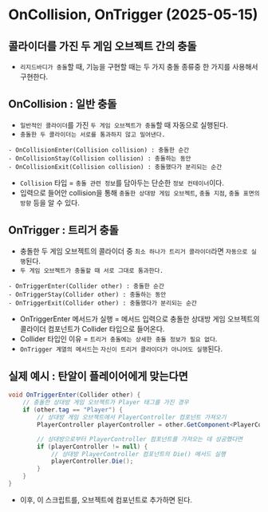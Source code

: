 # OnCollision, OnTrigger (2025-05-15)
## 콜라이더를 가진 두 게임 오브젝트 간의 충돌
- `리지드바디가 충돌`할 때, 기능을 구현할 때는 두 가지 충돌 종류중 한 가지를 사용해서 구현한다.

## OnCollision : 일반 충돌
- `일반적인 콜라이더`를 가진 `두 게임 오브젝트가 충돌`할 때 자동으로 실행된다.
- `충돌한 두 콜라이더는 서로를 통과하지 않고 밀어낸다.`
```
- OnCollisionEnter(Collision collision) : 충돌한 순간
- OnCollisionStay(Collision collision) : 충돌하는 동안
- OnCollisionExit(Collision collision) : 충돌했다가 분리되는 순간
```
- `Collision` 타입 = `충돌 관련 정보`를 담아두는 단순한 `정보 컨테이너`이다.
- 입력으로 들어안 collision을 통해 `충돌한 상대방 게임 오브젝트`, `충돌 지점`, `충돌 표면의 방향` 등을 알 수 있다.

## OnTrigger : 트리거 충돌
- 충돌한 두 게임 오브젝트의 콜라이더 중 `최소 하나가 트리거 콜라이더`라면 `자동으로 실행`된다.
- `두 게임 오브젝트가 충돌할 때 서로 그대로 통과한다.`
```
- OnTriggerEnter(Collider other) : 충돌한 순간
- OnTriggerStay(Collider other) : 충돌하는 동안
- OnTriggerExit(Collider other) : 충돌했다가 분리되는 순간
```
- OnTriggerEnter 메서드가 실행 = 메서드 입력으로 충돌한 상대방 게임 오브젝트의 콜라이더 컴포넌트가 Collider 타입으로 들어온다.
- Collider 타입인 이유 = `트리거 충돌에는 상세한 충돌 정보가 필요 없다`.
- `OnTrigger 계열의 메서드`는 `자신이 트리거 콜라이더가 아니어도 실행`된다.

## 실제 예시 : 탄알이 플레이어에게 맞는다면
``` C#
void OnTriggerEnter(Collider other) {
    // 충돌한 상대방 게임 오브젝트가 Player 태그를 가진 경우
    if (other.tag == "Player") {
        // 상대방 게임 오브젝트에서 PlayerController 컴포넌트 가져오기
        PlayerController playerController = other.GetComponent<PlayerController>();

        // 상대방으로부터 PlayerController 컴포넌트를 가져오는 데 성공했다면
        if (playerController != null) {
            // 상대방 PlayerController 컴포넌트의 Die() 메서드 실행
            playerController.Die();
        }
    }
}
```
- 이후, 이 스크립트를, 오브젝트에 컴포넌트로 추가하면 된다.